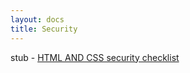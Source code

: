 ```yaml
---
layout: docs
title: Security
---
```

stub - 
[HTML AND CSS security checklist](https://www.sqreen.io/checklists/html-css-security-checklist.html)
